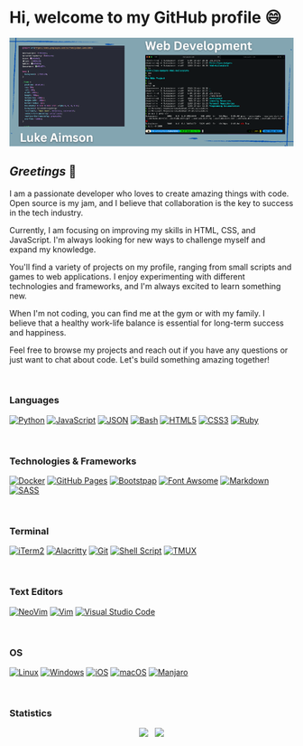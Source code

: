 # Hi, welcome to my GitHub profile 😄

![A header image showing code](/images/CORPORATE%20WEBSITES.png)

## _Greetings_ 👋

I am a passionate developer who loves to create amazing things with code. Open source is my jam, and I believe that collaboration is the key to success in the tech industry.

Currently, I am focusing on improving my skills in HTML, CSS, and JavaScript. I'm always looking for new ways to challenge myself and expand my knowledge.

You'll find a variety of projects on my profile, ranging from small scripts and games to web applications. I enjoy experimenting with different technologies and frameworks, and I'm always excited to learn something new.

When I'm not coding, you can find me at the gym or with my family. I believe that a healthy work-life balance is essential for long-term success and happiness.

Feel free to browse my projects and reach out if you have any questions or just want to chat about code. Let's build something amazing together!

&ensp;

### Languages

[![Python](https://img.shields.io/badge/python-black?style=for-the-badge&logo=python&logoColor=4da6ff)](https://www.python.org/)
[![JavaScript](https://img.shields.io/badge/javascript-black?style=for-the-badge&logo=javascript)](https://www.javascript.com/)
[![JSON](https://img.shields.io/badge/{json}-black?style=for-the-badge&logo=json&logoColor=lightgray)](https://www.json.org/json-en.html)
[![Bash](https://img.shields.io/badge/bash-black?style=for-the-badge&logo=gnu-bash)](https://www.gnu.org/software/bash/)
[![HTML5](https://img.shields.io/badge/html5-black?style=for-the-badge&logo=html5&logoColor=ff5050)](https://developer.mozilla.org/en-US/docs/Web/HTML)
[![CSS3](https://img.shields.io/badge/css3-black?style=for-the-badge&logo=css3&logoColor=blue)](https://developer.mozilla.org/en-US/docs/Web/CSS)
[![Ruby](https://img.shields.io/badge/Ruby-black?style=for-the-badge&logo=ruby&logoColor=ff1a1a)](https://www.ruby-lang.org/en/)

&ensp;

### Technologies & Frameworks

[![Docker](https://img.shields.io/badge/docker-black?style=for-the-badge&logo=docker)](https://www.docker.com/)
[![GitHub Pages](https://img.shields.io/badge/GitHub%20Pages-black?style=for-the-badge&logo=GitHub&logoColor=white)](https://pages.github.com/)
[![Bootstpap](https://img.shields.io/badge/Bootstrap-black?style=for-the-badge&logo=bootstrap)](https://getbootstrap.com/)
[![Font Awsome](https://img.shields.io/badge/Font_Awesome-black?style=for-the-badge&logo=fontawesome)](https://fontawesome.com/)
[![Markdown](https://img.shields.io/badge/Markdown-black?style=for-the-badge&logo=markdown)](https://www.markdownguide.org/)
[![SASS](https://img.shields.io/badge/Sass-black?style=for-the-badge&logo=sass)](https://sass-lang.com/)

&ensp;

### Terminal   

[![iTerm2](https://img.shields.io/badge/iTerm2-black?style=for-the-badge&logo=iterm2&logoColor=33cc33)](https://iterm2.com/index.html)
[![Alacritty](https://img.shields.io/badge/alacritty-black?style=for-the-badge&logo=alacritty&logoColor=orange)](https://alacritty.org/)
[![Git](https://img.shields.io/badge/GIT-black?style=for-the-badge&logo=git&logoColor=)](https://git-scm.com/)
[![Shell Script](https://img.shields.io/badge/Shell_Script-black?style=for-the-badge&logo=gnu-bash&logoColor=lightgray)](https://en.wikipedia.org/wiki/Shell_script)
[![TMUX](https://img.shields.io/badge/tmux-black?style=for-the-badge&logo=tmux&logoColor=lime)]()

&ensp;

### Text Editors
[![NeoVim](https://img.shields.io/badge/NeoVim-black?&style=for-the-badge&logo=neovim&logoColor=00665c)]()
[![Vim](https://img.shields.io/badge/VIM-black?&style=for-the-badge&logo=vim&logoColor=339e61)]()
[![Visual Studio Code](https://img.shields.io/badge/VSCode-black?style=for-the-badge&logo=visual%20studio%20code&logoColor=0033FF)]()

&ensp;

### OS

[![Linux](https://img.shields.io/badge/linux-black?style=for-the-badge&logo=Linux)](https://www.linux.org/)
[![Windows](https://img.shields.io/badge/Windows-black?style=for-the-badge&logo=Windows&logoColor=00ffff)](https://www.microsoft.com/en-gb/windows)
[![iOS](https://img.shields.io/badge/iOS-000000?style=for-the-badge&logo=ios&logoColor=66d9ff)]()
[![macOS](https://img.shields.io/badge/mac%20os-000000?style=for-the-badge&logo=apple&logoColor=C0C0C0)]()
[![Manjaro](https://img.shields.io/badge/manjaro-black?style=for-the-badge&logo=manjaro)]()

&ensp;

### Statistics  
<div align="center">
  <img src="https://github-profile-summary-cards.vercel.app/api/cards/profile-details?username=LukeAims&theme=react" width="35=%" /> 
&nbsp;
  <img src="https://github-readme-stats.vercel.app/api/top-langs/?username=LukeAims&theme=react&layout=compact&langs_count=8&size_weight=0.5&count_weight=0.5" width="40%" />
</div>
